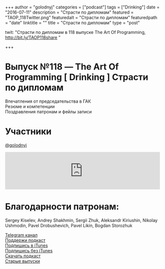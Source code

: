 +++
author = "golodnyj"
categories = ["podcast"]
tags = ["Drinking"]
date = "2016-07-11"
description = "Страсти по дипломам"
featured = "TAOP_118Twitter.png"
featuredalt = "Страсти по дипломам"
featuredpath = "date"
linktitle = ""
title = "Страсти по дипломам"
type = "post"

twit: "Страсти по дипломам в 118 выпуске The Art Of Programming, http://bit.ly/TAOP118share "

+++
# Выпуск №118 — The Art Of Programming [ Drinking ] Страсти по дипломам

Впечатления от председательства в ГАК  
Резюме и компетенции  
Поздравления патронам и фейлы записи  

# Участники
[@golodnyj](https://twitter.com/golodnyj/)   

<iframe title="Выпуск №118 — The Art Of Programming [ Drinking ] Страсти по дипломам" src="https://www.podbean.com/media/player/4za9d-60db64?from=usersite&skin=1&share=1&fonts=Helvetica&auto=0&download=1&version=1" height="122" width="100%" style="border: none;" scrolling="no" data-name="pb-iframe-player"></iframe>

# Благодарности патронам: 
Sergey Kiselev, Andrey Shakhmin, Sergii Zhuk, Aleksandr Kiriushin, Nikolay Ushmodin, Pavel Drobushevich, Pavel Likin, Bogdan Storozhuk

[Telegram канал](http://bit.ly/taoplive)  
[Поддержи подкаст](http://bit.ly/TAOPpatron)  
[Подпишись в iTunes](http://bit.ly/TAOPiTunes)  
[Подпишись без iTunes](http://bit.ly/TAOPrss)   
[Скачать подкаст](http://bit.ly/TAOP118mp3)  
[Старые выпуски](http://bit.ly/oldtaop)